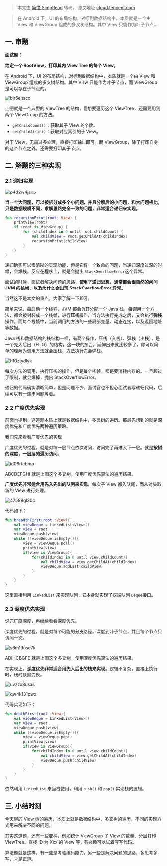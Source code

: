 > 本文由 [简悦 SimpRead](http://ksria.com/simpread/) 转码， 原文地址 [cloud.tencent.com](https://cloud.tencent.com/developer/article/1513280)

> 在 Android 下，UI 的布局结构，对标到数据结构中，本质就是一个由 View 和 ViewGroup 组成的多叉树结构。其中 View 只能作为叶子节点...



一. 审题
-----

**面试题：**

**给定一个 RootView，打印其内 View Tree 的每个 View。**

在 Android 下，UI 的布局结构，对标到数据结构中，本质就是一个由 View 和 ViewGroup 组成的多叉树结构。其中 View 只能作为叶子节点，而 ViewGroup 是可以存在子节点的。

![bjr5eltscx](images/bjr5eltscx.png)

上图就是一个典型的 ViewTree 的结构，而想要遍历这个 ViewTree，还需要用到两个 ViewGroup 的方法。

*   `getChildCount()`：获取其子 View 的个数。
*   `getChildAt(int)`：获取对应索引的子 View。

对于 View，无需过多处理，直接打印输出即可。而 ViewGroup，除了打印自身的这个节点之外，还需要打印其子节点。

二. 解题的三种实现
----------

### 2.1 递归实现

![p4d2w4jaop](images/p4d2w4jaop-4372882.png)

**当一个大问题，可以被拆分成多个小问题，并且分解后的小问题，和大问题相比，只是数据规模不同，求解思路完全一致的问题，非常适合递归来实现。**

```kotlin
fun recursionPrint(root: View) {
    printView(root)
    if (root is ViewGroup) {
        for (childIndex in 0 until root.childCount) {
            val childView = root.getChildAt(childIndex)
            recursionPrint(childView)
        }
    }
}
```

递归确实可以很清晰的实现功能，但是它有一个致命的问题，当递归深度过深的时候，会爆栈。反应在程序上，就是会抛出 `StackOverflowError`这个异常。

面试的时候，面试者解决问题的思路，**使用了递归思想，通常都会很自然的问问 JVM 的栈帧，以及为什么会出现 StackOverflowError 异常。**

当然这不是本文的重点，大家了解一下即可。

简单来说，每启动一个线程，JVM 都会为其分配一个 Java 栈，每调用一个方法，都会被封装成一个栈帧，进行**压栈**操作，当方法执行完成之后，又会执行**弹栈**操作。而每个栈帧中，当前调用的方法的一些局部变量、动态连接，以及返回地址等数据。

Java 栈和数据结构的栈结构一样，有两个操作，压栈（入栈）、弹栈（出栈），是一个先入后出（FILO）的结构。这一块的东西，延伸出来就比较多了，你可以简单的理解为调用方法就会压栈，方法执行完会弹栈。

![h10ztydlyk](images/h10ztydlyk.png)

每次方法的调用，执行压栈的操作，但是每个栈帧，都是要消耗内存的。一旦超过了限制，就会爆掉，抛出 StackOverflowError。

递归的代码确实清晰简单，但是问题不少。面试官也不担心面试者写递归代码，后续可以有一连串问题等着。

### 2.2 广度优先实现

前面也提到，这道题本质上就是数据结构中，多叉树的遍历。那最先想到的就是深度优先和广度优先两种遍历策略。

我们先来看看广度优先的实现

广度优先的过程，就是对每一层节点依次访问，访问完了再进入下一层。就是**按树的深度，一层层的遍历访问**。

![id06rtebmp](images/id06rtebmp.png)

ABCDEFGHI 就是上图这个多叉树，使用广度优先算法的遍历结果。

**广度优先非常适合用先入先出的队列来实现**，每次子 View 都入队尾，而从对头取新的 View 进行处理。

![47589gl30c](images/47589gl30c.png)

代码如下：

```kotlin
fun breadthFirst(root :View){
    val viewDeque = LinkedList<View>()
    var view = root
    viewDeque.push(view)
    while (!viewDeque.isEmpty()){
        view = viewDeque.poll()
        printView(view)
        if(view is ViewGroup){
            for(childIndex in 0 until view.childCount){
                val childView = view.getChildAt(childIndex)
                viewDeque.addLast(childView)
            }
        }
    }
}
```

这里直接利用 `LinkedList` 来实现队列，它本身就实现了双端队列 `Deque`接口。

### 2.3 深度优先实现

说完广度深度，再继续看看深度优先。

深度优先的过程，就是对每个可能的分支路径，深度到叶子节点，并且每个节点只访问一次。

![s6m19use7k](images/s6m19use7k.png)

ADIHCBGFE 就是上图这个多叉树，使用深度优先算法的遍历结果。

在实现上，**深度优先非常适合用先入后出的栈来实现**。逻辑不复杂，直接上执行时，栈的数据变换。

![uvzzx8usas](images/uvzzx8usas.png)

![qw4k131pwx](images/qw4k131pwx.png)

代码实现如下：

```kotlin
fun depthFirst(root :View){
    val viewDeque = LinkedList<View>()
    var view = root
    viewDeque.push(view)
    while (!viewDeque.isEmpty()){
        view = viewDeque.pop()
        printView(view)
        if(view is ViewGroup){
            for(childIndex in 0 until view.childCount){
                val childView = view.getChildAt(childIndex)
                viewDeque.push(childView)
            }
        }
    }
}
```

依然利用 `LinkedList` 来当栈使用，利用 `push()` 和 `pop()` 实现栈的逻辑。

三. 小结时刻
-------

今天聊的 View 树的遍历，本质上就是数据结构中，多叉树的遍历，不同的实现方式用来解决不同的问题。

其实这道题，还有一些变种，例如统计 ViewGroup 子 View 的数量、分层打印 ViewTree、查找 ID 为 Xxx 的 View 等，有兴趣可以试着写写代码。

算法题就是这样，有一些是考验编码能力，另一些是解决问题的思路，多思考多写，才是正道。

